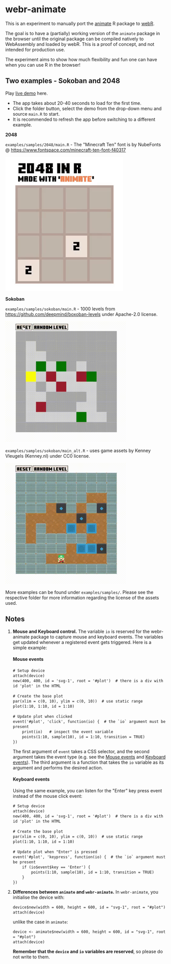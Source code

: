 # webr-animate

This is an experiment to manually port the [animate](https://github.com/kcf-jackson/animate) R package to [webR](https://github.com/r-wasm/webr/).

The goal is to have a (partially) working version of the `animate` package in the browser until the original package can be compiled natively to WebAssembly and loaded by webR. This is a proof of concept, and not intended for production use. 

The experiment aims to show how much flexibility and fun one can have when you can use R in the browser!




## Two examples - Sokoban and 2048

Play [live demo](https://jsonlite--regal-cajeta-ec7fe7.netlify.app/) here. 
- The app takes about 20-40 seconds to load for the first time.
- Click the folder button, select the demo from the drop-down menu and source `main.R` to start.
- It is recommended to refresh the app before switching to a different example.


**2048**

`examples/samples/2048/main.R` - The "Minecraft Ten" font is by NubeFonts @ https://www.fontspace.com/minecraft-ten-font-f40317

![2048](./examples/samples/2048/2048_screencast.gif)


**Sokoban**

`examples/samples/sokoban/main.R` - 1000 levels from https://github.com/deepmind/boxoban-levels under Apache-2.0 license.

<img src="./examples/samples/sokoban/sokoban_screencast.gif" alt="Sokoban screencast" width="380" height="380">


`examples/samples/sokoban/main_alt.R` - uses game assets by Kenney Vleugels (Kenney.nl) under CC0 license.

<img src="./examples/samples/sokoban/sokoban_2_screencast.gif" alt="Sokoban screencast" width="380" height="380">


More examples can be found under `examples/samples/`. Please see the respective folder for more information regarding the license of the assets used.


## Notes


1. **Mouse and Keyboard control.** The variable `io` is reserved for the webr-animate package to capture mouse and keyboard events. The variables get updated whenever a registered event gets triggered. Here is a simple example:


    #### Mouse events

    ```
    # Setup device
    attach(device)
    new(400, 400, id = 'svg-1', root = '#plot')  # there is a div with id 'plot' in the HTML

    # Create the base plot
    par(xlim = c(0, 10), ylim = c(0, 10))  # use static range
    plot(1:10, 1:10, id = 1:10)

    # Update plot when clicked
    event('#plot', 'click', function(io) {  # the `io` argument must be present
        print(io)   # inspect the event variable
        points(1:10, sample(10), id = 1:10, transition = TRUE)
    })
    ```

    The first argument of `event` takes a CSS selector, and the second argument takes the event type (e.g. see the [Mouse events](https://developer.mozilla.org/en-US/docs/Web/API/Element#mouse_events) and [Keyboard events](https://developer.mozilla.org/en-US/docs/Web/API/Element#keyboard_events)). The third argument is a function that takes the `io` variable as its argument and performs the desired action.


    #### Keyboard events

    Using the same example, you can listen for the "Enter" key press event instead of the mouse click event:


    ```
    # Setup device
    attach(device)
    new(400, 400, id = 'svg-1', root = '#plot')  # there is a div with id 'plot' in the HTML

    # Create the base plot
    par(xlim = c(0, 10), ylim = c(0, 10))  # use static range
    plot(1:10, 1:10, id = 1:10)

    # Update plot when "Enter" is pressed
    event('#plot', 'keypress', function(io) {  # the `io` argument must be present
        if (io$event$key == 'Enter') {
            points(1:10, sample(10), id = 1:10, transition = TRUE)
        }
    })
    ```


2. **Differences between `animate` and `webr-animate`.** In `webr-animate`, you initialise the device with:
    ```
    device$new(width = 600, height = 600, id = "svg-1", root = "#plot")
    attach(device)
    ```

    unlike the case in `animate`: 
    ```
    device <- animate$new(width = 600, height = 600, id = "svg-1", root = "#plot")
    attach(device)
    ```

    **Remember that the `device` and `io` variables are reserved**, so please do not write to them. 
